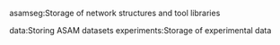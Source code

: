 asamseg:Storage of network structures and tool libraries  

data:Storing ASAM datasets
experiments:Storage of experimental data
